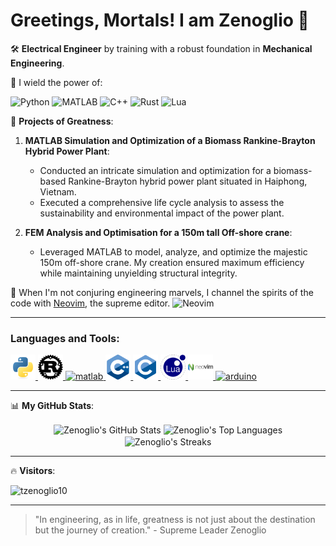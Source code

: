 # Greetings, Mortals! I am Zenoglio 🌌

🛠 **Electrical Engineer** by training with a robust foundation in **Mechanical Engineering**.

🌟 I wield the power of:

![Python](https://img.shields.io/badge/-Python-3776AB?style=flat&logo=python&logoColor=white)
![MATLAB](https://img.shields.io/badge/-MATLAB-0076A8?style=flat&logo=Mathworks&logoColor=white)
![C++](https://img.shields.io/badge/-C++-00599C?style=flat&logo=c%2B%2B&logoColor=white)
![Rust](https://img.shields.io/badge/-Rust-black?style=flat&logo=rust&logoColor=#E57324)
![Lua](https://img.shields.io/badge/-Lua-2C2D72?style=flat&logo=lua&logoColor=white)

💼 **Projects of Greatness**:

1. **MATLAB Simulation and Optimization of a Biomass Rankine-Brayton Hybrid Power Plant**:
   - Conducted an intricate simulation and optimization for a biomass-based Rankine-Brayton hybrid power plant situated in Haiphong, Vietnam.
   - Executed a comprehensive life cycle analysis to assess the sustainability and environmental impact of the power plant.

1. **FEM Analysis and Optimisation for a 150m tall Off-shore crane**:
   - Leveraged MATLAB to model, analyze, and optimize the majestic 150m off-shore crane. My creation ensured maximum efficiency while maintaining unyielding structural integrity.

📝 When I'm not conjuring engineering marvels, I channel the spirits of the code with [Neovim](https://neovim.io/), the supreme editor.
![Neovim]([https://giphy.com/gifs/cute-think-pooh-777Aby0ZetYE8](https://giphy.com/gifs/cute-think-pooh-777Aby0ZetYE8))

---

<h3 align="left">Languages and Tools:</h3>
<p align="left">
   <a href="https://www.python.org" target="_blank" rel="noreferrer"> <img src="https://raw.githubusercontent.com/devicons/devicon/master/icons/python/python-original.svg" alt="python" width="40" height="40"/> </a>
   <a href="https://www.rust-lang.org" target="_blank" rel="noreferrer"> <img src="https://raw.githubusercontent.com/devicons/devicon/master/icons/rust/rust-plain.svg" alt="rust" width="40" height="40"/> </a>
   <a href="https://www.mathworks.com/" target="_blank" rel="noreferrer"> <img src="https://upload.wikimedia.org/wikipedia/commons/2/21/Matlab_Logo.png" alt="matlab" width="40" height="40"/> </a>
   <a href="https://www.w3schools.com/cpp/" target="_blank" rel="noreferrer"> <img src="https://raw.githubusercontent.com/devicons/devicon/master/icons/cplusplus/cplusplus-original.svg" alt="cplusplus" width="40" height="40"/> </a>
   <a href="https://www.cprogramming.com/" target="_blank" rel="noreferrer"> <img src="https://raw.githubusercontent.com/devicons/devicon/master/icons/c/c-original.svg" alt="c" width="40" height="40"/> </a>
   <a href="https://www.lua.org/" target="_blank" rel="noreferrer"> <img src="https://raw.githubusercontent.com/devicons/devicon/master/icons/lua/lua-original-wordmark.svg" alt="lua" width="40" height="40"/> </a>
   <a href="https://neovim.io/" target="_blank" rel="noreferrer"> <img src="https://raw.githubusercontent.com/devicons/devicon/master/icons/neovim/neovim-original-wordmark.svg" alt="neovim" width="40" height="40"/> </a>
   <a href="https://www.arduino.cc/" target="_blank" rel="noreferrer"> <img src="https://cdn.worldvectorlogo.com/logos/arduino-1.svg" alt="arduino" width="40" height="40"/> </a>
</p>


---

📊 **My GitHub Stats**:
<p align="center">
  <img align="center" src="https://github-readme-stats.vercel.app/api?username=Tzenoglio10&show_icons=true&theme=radical" alt="Zenoglio's GitHub Stats">
  <img align="center" src="https://github-readme-stats.vercel.app/api/top-langs/?username=Tzenoglio10&theme=radical&layout=compact" alt="Zenoglio's Top Languages">
  <img align="center" src="https://github-readme-streak-stats.herokuapp.com/?user=tzenoglio10&" alt="Zenoglio's Streaks">
</p>

---

🔥 **Visitors**:
<p align="left"> <img src="https://komarev.com/ghpvc/?username=tzenoglio10&label=Profile%20views&color=0e75b6&style=flat" alt="tzenoglio10" /> </p>

---

> "In engineering, as in life, greatness is not just about the destination but the journey of creation." - Supreme Leader Zenoglio

